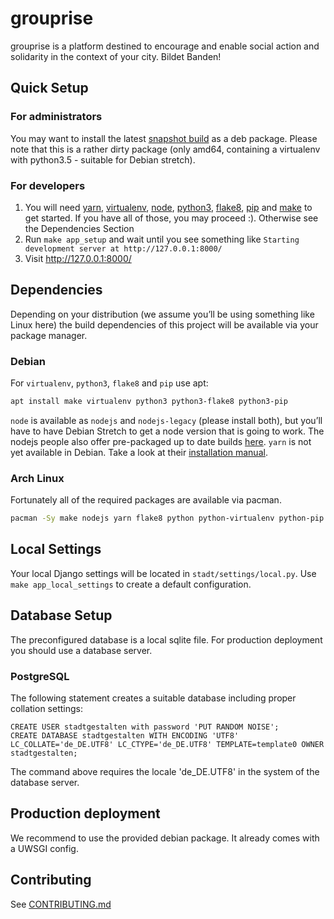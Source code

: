 # grouprise

grouprise is a platform destined to encourage and enable social action and solidarity in the context of your city. Bildet Banden!

## Quick Setup

### For administrators
You may want to install the latest [snapshot build](https://git.hack-hro.de/stadtgestalten/stadtgestalten/builds/artifacts/master/raw/build/debian/export/stadtgestalten.deb?job=deb-package) as a deb package. Please note that this is a rather dirty package (only amd64, containing a virtualenv with python3.5 - suitable for Debian stretch).

### For developers
1. You will need [yarn](https://yarnpkg.com/lang/en/), [virtualenv](https://virtualenv.pypa.io/en/stable/), [node](https://nodejs.org/en/), [python3](https://www.python.org/), [flake8](http://flake8.pycqa.org/en/latest/), [pip](https://pip.pypa.io/en/stable/) and [make](https://www.gnu.org/software/make/) to get started. If you have all of those, you may proceed :). Otherwise see the Dependencies Section
2. Run `make app_setup` and wait until you see something like `Starting development server at http://127.0.0.1:8000/`
3. Visit http://127.0.0.1:8000/

## Dependencies

Depending on your distribution (we assume you’ll be using something like Linux here) the build dependencies of this project will be available via your package manager.

### Debian
For `virtualenv`, `python3`, `flake8` and `pip` use apt:
```sh
apt install make virtualenv python3 python3-flake8 python3-pip
```
`node` is available as `nodejs` and `nodejs-legacy` (please install both), but you’ll have to have Debian Stretch to get a node version that is going to work. The nodejs people also offer pre-packaged up to date builds [here](https://nodejs.org/en/download/package-manager/#debian-and-ubuntu-based-linux-distributions).
`yarn` is not yet available in Debian. Take a look at their [installation manual](https://yarnpkg.com/en/docs/install).

### Arch Linux
Fortunately all of the required packages are available via pacman.
```sh
pacman -Sy make nodejs yarn flake8 python python-virtualenv python-pip 
```


## Local Settings

Your local Django settings will be located in `stadt/settings/local.py`. Use `make app_local_settings` to create a default configuration. 


## Database Setup

The preconfigured database is a local sqlite file.
For production deployment you should use a database server.

### PostgreSQL

The following statement creates a suitable database including proper collation settings:

    CREATE USER stadtgestalten with password 'PUT RANDOM NOISE';
    CREATE DATABASE stadtgestalten WITH ENCODING 'UTF8' LC_COLLATE='de_DE.UTF8' LC_CTYPE='de_DE.UTF8' TEMPLATE=template0 OWNER stadtgestalten;

The command above requires the locale 'de_DE.UTF8' in the system of the database server.


## Production deployment

We recommend to use the provided debian package. It already comes with a UWSGI config.

## Contributing

See [CONTRIBUTING.md](./CONTRIBUTING.md)

